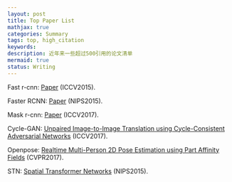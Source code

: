 ```yaml
---
layout: post
title: Top Paper List
mathjax: true
categories: Summary
tags: top, high_citation
keywords:
description: 近年来一些超过500引用的论文清单
mermaid: true
status: Writing
---
```


Fast r-cnn: [Paper](https://www.cv-foundation.org/openaccess/content_iccv_2015/papers/Girshick_Fast_R-CNN_ICCV_2015_paper.pdf) (ICCV2015).

Faster RCNN: [Paper](http://papers.nips.cc/paper/5638-faster-r-cnn-towards-real-time-object-detection-with-region-proposal-networks.pdf) (NIPS2015).

Mask r-cnn: [Paper](https://arxiv.org/pdf/1703.06870.pdf%20http://arxiv.org/abs/1703.06870.pdf) (ICCV2017).

Cycle-GAN: [Unpaired Image-to-Image Translation using Cycle-Consistent Adversarial Networks](http://openaccess.thecvf.com/content_ICCV_2017/papers/Zhu_Unpaired_Image-To-Image_Translation_ICCV_2017_paper.pdf) (ICCV2017).

Openpose: [Realtime Multi-Person 2D Pose Estimation using Part Affinity Fields](http://openaccess.thecvf.com/content_cvpr_2017/papers/Cao_Realtime_Multi-Person_2D_CVPR_2017_paper.pdf) (CVPR2017).

STN: [Spatial Transformer Networks](http://papers.nips.cc/paper/5854-spatial-transformer-networks.pdf) (NIPS2015).
